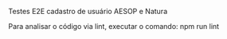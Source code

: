 Testes E2E cadastro de usuário AESOP e Natura

Para analisar o código via lint, executar o comando:
npm run lint

